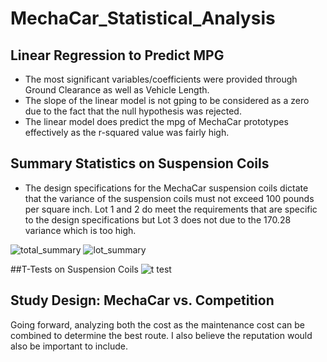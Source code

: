 # MechaCar_Statistical_Analysis



## Linear Regression to Predict MPG
- The most significant variables/coefficients were provided through Ground Clearance as well as Vehicle Length. 
- The slope of the linear model is not gping to be considered as a zero due to the fact that the null hypothesis was rejected.
- The linear model does predict the mpg of MechaCar prototypes effectively as the r-squared value was fairly high.

## Summary Statistics on Suspension Coils
- The design specifications for the MechaCar suspension coils dictate that the variance of the suspension coils must not exceed 100 pounds per square inch. Lot 1 and 2 do meet the requirements that are specific to the design specifications but Lot 3 does not due to the 170.28 variance which is too high. 

![total_summary](https://user-images.githubusercontent.com/95547517/162605794-c085f7a9-3012-4769-b40f-257ea0724315.png)
![lot_summary](https://user-images.githubusercontent.com/95547517/162605795-f9732511-010a-4605-a835-347539c54c3c.png)

##T-Tests on Suspension Coils
![t test](https://user-images.githubusercontent.com/95547517/162605854-59b9ae57-a1a2-45bd-9e76-f62c890815b1.png)

## Study Design: MechaCar vs. Competition
Going forward, analyzing both the cost as the maintenance cost can be combined to determine the best route. I also believe the reputation would also be important to include. 
